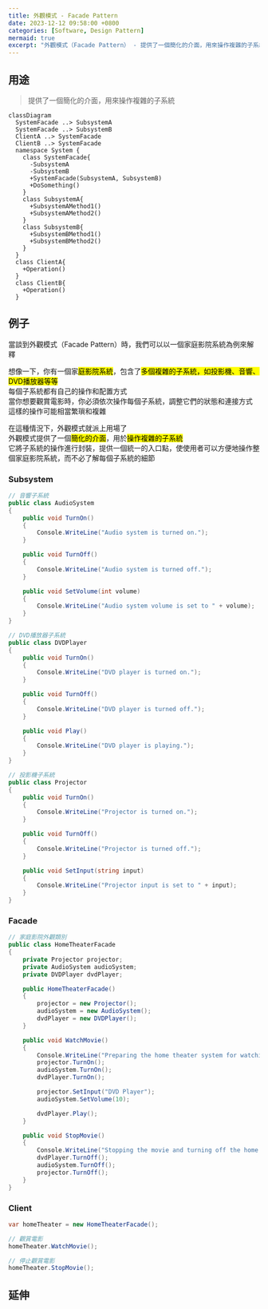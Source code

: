 ```yaml
---
title: 外觀模式 - Facade Pattern
date: 2023-12-12 09:58:00 +0800
categories: [Software, Design Pattern]
mermaid: true
excerpt: "外觀模式（Facade Pattern） - 提供了一個簡化的介面，用來操作複雜的子系統"
---
```



## 用途

> 提供了一個簡化的介面，用來操作複雜的子系統

```mermaid
classDiagram
  SystemFacade ..> SubsystemA
  SystemFacade ..> SubsystemB
  ClientA ..> SystemFacade
  ClientB ..> SystemFacade
  namespace System {
    class SystemFacade{
      -SubsystemA
      -SubsystemB
      +SystemFacade(SubsystemA, SubsystemB)
      +DoSomething()
    }
    class SubsystemA{
      +SubsystemAMethod1()
      +SubsystemAMethod2()
    }
    class SubsystemB{
      +SubsystemBMethod1()
      +SubsystemBMethod2()
    }
  }
  class ClientA{
    +Operation()
  }
  class ClientB{
    +Operation()
  }

```

## 例子

當談到外觀模式（Facade Pattern）時，我們可以以一個家庭影院系統為例來解釋<br>

想像一下，你有一個家<mark>庭影院系統</mark>，包含了<mark>多個複雜的子系統，如投影機、音響、DVD播放器等等</mark><br>
每個子系統都有自己的操作和配置方式<br>
當你想要觀賞電影時，你必須依次操作每個子系統，調整它們的狀態和連接方式<br>
這樣的操作可能相當繁瑣和複雜<br>

在這種情況下，外觀模式就派上用場了<br>
外觀模式提供了一個<mark>簡化的介面</mark>，用於<mark>操作複雜的子系統</mark><br>
它將子系統的操作進行封裝，提供一個統一的入口點，使使用者可以方便地操作整個家庭影院系統，而不必了解每個子系統的細節<br>


### Subsystem

```cs
// 音響子系統
public class AudioSystem
{
    public void TurnOn()
    {
        Console.WriteLine("Audio system is turned on.");
    }

    public void TurnOff()
    {
        Console.WriteLine("Audio system is turned off.");
    }

    public void SetVolume(int volume)
    {
        Console.WriteLine("Audio system volume is set to " + volume);
    }
}
```

```cs
// DVD播放器子系統
public class DVDPlayer
{
    public void TurnOn()
    {
        Console.WriteLine("DVD player is turned on.");
    }

    public void TurnOff()
    {
        Console.WriteLine("DVD player is turned off.");
    }

    public void Play()
    {
        Console.WriteLine("DVD player is playing.");
    }
}
```

```cs
// 投影機子系統
public class Projector
{
    public void TurnOn()
    {
        Console.WriteLine("Projector is turned on.");
    }

    public void TurnOff()
    {
        Console.WriteLine("Projector is turned off.");
    }

    public void SetInput(string input)
    {
        Console.WriteLine("Projector input is set to " + input);
    }
}
```

### Facade

```cs
// 家庭影院外觀類別
public class HomeTheaterFacade
{
    private Projector projector;
    private AudioSystem audioSystem;
    private DVDPlayer dvdPlayer;

    public HomeTheaterFacade()
    {
        projector = new Projector();
        audioSystem = new AudioSystem();
        dvdPlayer = new DVDPlayer();
    }

    public void WatchMovie()
    {
        Console.WriteLine("Preparing the home theater system for watching a movie...");
        projector.TurnOn();
        audioSystem.TurnOn();
        dvdPlayer.TurnOn();

        projector.SetInput("DVD Player");
        audioSystem.SetVolume(10);

        dvdPlayer.Play();
    }

    public void StopMovie()
    {
        Console.WriteLine("Stopping the movie and turning off the home theater system...");
        dvdPlayer.TurnOff();
        audioSystem.TurnOff();
        projector.TurnOff();
    }
}
```

### Client

```cs
var homeTheater = new HomeTheaterFacade();

// 觀賞電影
homeTheater.WatchMovie();

// 停止觀賞電影
homeTheater.StopMovie();
```


## 延伸

